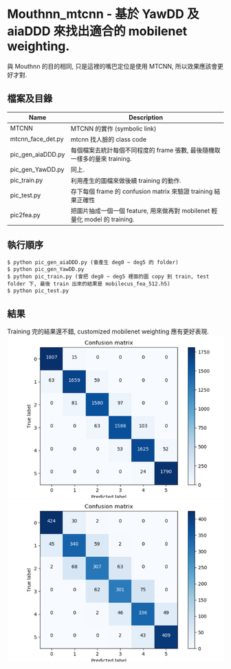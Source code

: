 # Mouthnn_mtcnn - 基於 YawDD 及 aiaDDD 來找出適合的 mobilenet weighting.

與 Mouthnn 的目的相同, 只是這裡的嘴巴定位是使用 MTCNN, 所以效果應該會更好才對.

## 檔案及目錄

| Name | Description |
| ---- | -------- |
| MTCNN | MTCNN 的實作 (symbolic link) |
| mtcnn_face_det.py | mtcnn 找人臉的 class code |
| pic_gen_aiaDDD.py | 每個檔案去統計每個不同程度的 frame 張數, 最後隨機取一樣多的量來 training. |
| pic_gen_YawDD.py | 同上. |
| pic_train.py | 利用產生的圖檔來做後續 training 的動作. |
| pic_test.py | 存下每個 frame 的 confusion matrix 來驗證 training 結果正確性 |
| pic2fea.py | 把圖片抽成一個一個 feature, 用來做再對 mobilenet 輕量化 model 的 training. |


## 執行順序
```
$ python pic_gen_aiaDDD.py (會產生 deg0 ~ deg5 的 folder)
$ python pic_gen_YawDD.py
$ python pic_train.py (會把 deg0 ~ deg5 裡面的圖 copy 到 train, test folder 下, 最後 train 出來的結果是 mobilecus_fea_512.h5)
$ python pic_test.py
```
## 結果
Training 完的結果還不錯, customized mobilenet weighting 應有更好表現.
![train.png](train.png)
![test.png](test.png)
